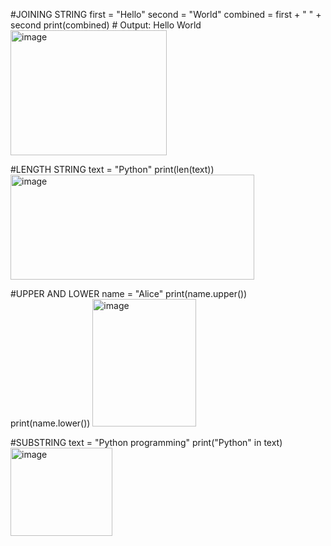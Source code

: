 #JOINING STRING
first = "Hello"
second = "World"
combined = first + " " + second
print(combined)  # Output: Hello World
<img width="250" height="200" alt="image" src="https://github.com/user-attachments/assets/427ac8b1-a2e1-4bfe-aeaa-25cc36a64edb" />

#LENGTH STRING
text = "Python"
print(len(text)) 
<img width="390" height="168" alt="image" src="https://github.com/user-attachments/assets/a5d2087c-373d-467e-8414-41bdf9276b39" />

#UPPER AND LOWER
name = "Alice"
print(name.upper()) 
print(name.lower())
<img width="166" height="204" alt="image" src="https://github.com/user-attachments/assets/6b69c7e7-4512-4d66-b123-920ac6741ae9" />

#SUBSTRING
text = "Python programming"
print("Python" in text)  
<img width="163" height="141" alt="image" src="https://github.com/user-attachments/assets/a3147e6d-5509-4a56-94d8-4d6dbf7bd2ab" />

